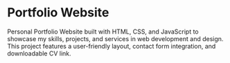 # Portfolio Website
 Personal Portfolio Website built with HTML, CSS, and JavaScript to showcase my skills, projects, and services in web development and design. This project features a user-friendly layout, contact form integration, and downloadable CV link.
